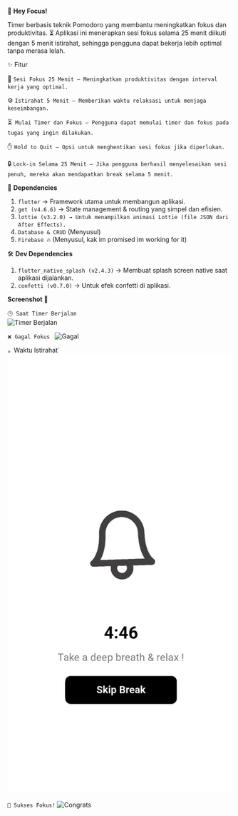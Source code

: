 📌 **Hey Focus!**

Timer berbasis teknik Pomodoro yang membantu meningkatkan fokus dan produktivitas. ⏳
Aplikasi ini menerapkan sesi fokus selama 25 menit diikuti dengan 5 menit istirahat, sehingga pengguna dapat bekerja lebih optimal tanpa merasa lelah.

✨ Fitur

🌟 `Sesi Fokus 25 Menit – Meningkatkan produktivitas dengan interval kerja yang optimal.`

⚙️ `Istirahat 5 Menit – Memberikan waktu relaksasi untuk menjaga keseimbangan.`

⏳` Mulai Timer dan Fokus – Pengguna dapat memulai timer dan fokus pada tugas yang ingin dilakukan.`

✋ `Hold to Quit – Opsi untuk menghentikan sesi fokus jika diperlukan.`

🔒 `Lock-in Selama 25 Menit – Jika pengguna berhasil menyelesaikan sesi penuh, mereka akan mendapatkan break selama 5 menit.`

📌 **Dependencies**

1. `flutter` -> Framework utama untuk membangun aplikasi.
2. `get (v4.6.6)` → State management & routing yang simpel dan efisien.
3. `lottie (v3.2.0) → Untuk menampilkan animasi Lottie (file JSON dari After Effects).`
4. `Database & CRUD` (Menyusul)
5. `Firebase 🔥` (Menyusul, kak im promised im working for it)

🛠️ **Dev Dependencies**

1. `flutter_native_splash (v2.4.3)` → Membuat splash screen native saat aplikasi dijalankan.
2. `confetti (v0.7.0)` → Untuk efek confetti di aplikasi.

**Screenshot 📸**

`🕒 Saat Timer Berjalan`  
![Timer Berjalan](assets/images/timer_run.png)

`❌ Gagal Fokus `
![Gagal](assets/images/failed.png)

`☕ `Waktu Istirahat`
![Break Time](assets/images/break.png)

`🎉 Sukses Fokus!`
![Congrats](assets/images/congrats.png)
